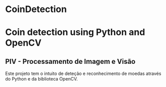 # CoinDetection

<h1>Coin detection using Python and OpenCV</h1>
<h2>PIV - Processamento de Imagem e Visão</h2>
  
<p>Este projeto tem o intuito de deteção e reconhecimento de moedas através do Python e da biblioteca OpenCV.</p>
